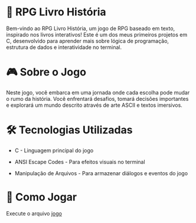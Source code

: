 # 📖 RPG Livro História
Bem-vindo ao RPG Livro História, um jogo de RPG baseado em texto, inspirado nos livros interativos! Este é um dos meus primeiros projetos em C, desenvolvido para aprender mais sobre lógica de programação, estrutura de dados e interatividade no terminal.

# 🎮 Sobre o Jogo
Neste jogo, você embarca em uma jornada onde cada escolha pode mudar o rumo da história. Você enfrentará desafios, tomará decisões importantes e explorará um mundo descrito através de arte ASCII e textos imersivos.

# 🛠️ Tecnologias Utilizadas
- C - Linguagem principal do jogo

- ANSI Escape Codes - Para efeitos visuais no terminal

- Manipulação de Arquivos - Para armazenar diálogos e eventos do jogo

# 📜 Como Jogar

Execute o arquivo [jogo](/jogoV2-1.exe)

